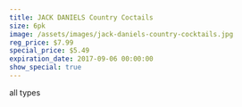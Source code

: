 ```yaml
---
title: JACK DANIELS Country Coctails
size: 6pk
image: /assets/images/jack-daniels-country-cocktails.jpg
reg_price: $7.99
special_price: $5.49
expiration_date: 2017-09-06 00:00:00
show_special: true
---
```



all types